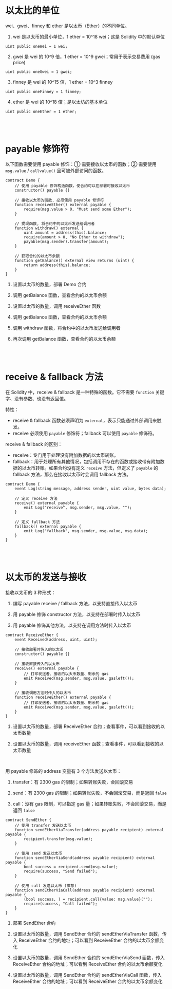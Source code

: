 # 以太比的单位

wei、gwei、finney 和 ether 是以太币（Ether）的不同单位。

1. wei 是以太币的最小单位，1 ether = 10^18 wei；这是 Solidity 中的默认单位

```solidity
uint public oneWei = 1 wei;
```

2. gwei 是 wei 的 10^9 倍，1 ether = 10^9 gwei；常用于表示交易费用 (gas price)

```solidity
uint public oneGwei = 1 gwei;
```

3. finney 是 wei 的 10^15 倍，1 ether = 10^3 finney

```solidity
uint public oneFinney = 1 finney;
```

4. ether 是 wei 的 10^18 倍；是以太坊的基本单位

```solidity
uint public oneEther = 1 ether;
```

<br><br>

# payable 修饰符

以下函数需要使用 payable 修饰：① 需要接收以太币的函数；② 需要使用 `msg.value` / `callvalue()` 且可被外部访问的函数。

```solidity
contract Demo {
    // 使用 payable 修饰构造函数，使合约可以在部署时接收以太币
    constructor() payable {}

    // 接收以太币的函数, 必须使用 payable 修饰符
    function receiveEther() external payable {
        require(msg.value > 0, "Must send some Ether");
    }

    // 提现函数, 将合约中的以太币发送给调用者
    function withdraw() external {
        uint amount = address(this).balance;
        require(amount > 0, "No Ether to withdraw");
        payable(msg.sender).transfer(amount);
    }

    // 获取合约的以太币余额
    function getBalance() external view returns (uint) {
        return address(this).balance;
    }
}
```

1.  设置以太币的数量，部署 Demo 合约

2.  调用 getBalance 函数，查看合约的以太币余额

3.  设置以太币的数量，调用 receiveEther 函数

4.  调用 getBalance 函数，查看合约的以太币余额

5.  调用 withdraw 函数，将合约中的以太币发送给调用者

6.  再次调用 getBalance 函数，查看合约的以太币余额

<br><br>

# receive & fallback 方法

在 Solidity 中，receive & fallback 是一种特殊的函数。它不需要 `function` 关键字、没有参数、也没有返回值。

特性：

-   receive & fallback 函数必须声明为 `external`，表示只能通过外部调用来触发。
-   receive 必须使用 `payable` 修饰符；fallback 可以使用 `payable` 修饰符。

receive & fallback 的区别：

-   receive：专门用于处理没有附加数据的以太币转账。
-   fallback：用于处理所有其他情况，包括调用不存在的函数或接收带有附加数据的以太币转账。如果合约没有定义 `receive` 方法，但定义了 `payable` 的 fallback 方法，那么在接收以太币时会调用 fallback 方法。

```solidity
contract Demo {
    event Log(string message, address sender, uint value, bytes data);

    // 定义 receive 方法
    receive() external payable {
        emit Log("receive", msg.sender, msg.value, "");
    }

    // 定义 fallback 方法
    fallback() external payable {
        emit Log("fallback", msg.sender, msg.value, msg.data);
    }
}
```

<br><br>

# 以太币的发送与接收

接收以太币的 3 种形式：

1. 编写 payable receive / fallback 方法，以支持直接传入以太币

2. 用 payable 修饰 constructor 方法，以支持在部署时传入以太币

3. 用 payable 修饰其他方法，以支持在调用方法时传入以太币

```solidity
contract ReceiveEther {
    event Received(address, uint, uint);

    // 接收部署时传入的以太币
    constructor() payable {}

    // 接收直接传入的以太币
    receive() external payable {
        // 打印发送者、接收的以太币数量、剩余的 gas
        emit Received(msg.sender, msg.value, gasleft());
    }

    // 接收调用方法时传入的以太币
    function receiveEther() external payable {
        // 打印发送者、接收的以太币数量、剩余的 gas
        emit Received(msg.sender, msg.value, gasleft());
    }
}
```

1. 设置以太币的数量，部署 ReceiveEther 合约；查看事件，可以看到接收的以太币数量

2. 设置以太币的数量，调用 receiveEther 函数；查看事件，可以看到接收的以太币数量

<br>

用 payable 修饰的 address 变量有 3 个方法发送以太币：

1.  transfer：有 2300 gas 的限制；如果转账失败，会回滚交易

2.  send：有 2300 gas 的限制；如果转账失败，不会回滚交易，而是返回 `false`

3.  call：没有 gas 限制，可以指定 gas 量；如果转账失败，不会回滚交易，而是返回 `false`

```solidity
contract SendEther {
    // 使用 transfer 发送以太币
    function sendEtherViaTransfer(address payable recipient) external payable {
        recipient.transfer(msg.value);
    }

    // 使用 send 发送以太币
    function sendEtherViaSend(address payable recipient) external payable {
        bool success = recipient.send(msg.value);
        require(success, "Send failed");
    }

    // 使用 call 发送以太币 (推荐)
    function sendEtherViaCall(address payable recipient) external payable {
        (bool success, ) = recipient.call{value: msg.value}("");
        require(success, "Call failed");
    }
}
```

1. 部署 SendEther 合约

2. 设置以太币的数量，调用 SendEther 合约的 sendEtherViaTransfer 函数，传入 ReceiveEther 合约的地址；可以看到 ReceiveEther 合约的以太币余额变化

3. 设置以太币的数量，调用 SendEther 合约的 sendEtherViaSend 函数，传入 ReceiveEther 合约的地址；可以看到 ReceiveEther 合约的以太币余额变化

4. 设置以太币的数量，调用 SendEther 合约的 sendEtherViaCall 函数，传入 ReceiveEther 合约的地址；可以看到 ReceiveEther 合约的以太币余额变化

<br>
